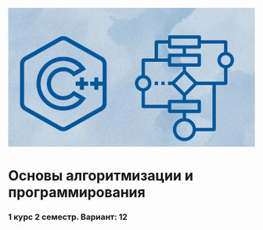 ![cover](https://github.com/GOOGLI4CH/OAP_2_term/blob/main/cover.jpg)
# Основы алгоритмизации и программирования
### 1 курс 2 семестр. Вариант: 12